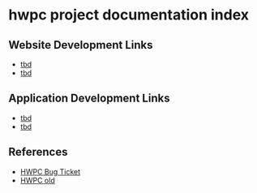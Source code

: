 # hwpc project documentation index

## Website Development Links

- [tbd]()
- [tbd]()

## Application Development Links

- [tbd]()
- [tbd]()

## References

- [HWPC Bug Ticket](https://github.com/christrees/CAT_HWPC_Bug)
- [HWPC old](https://github.com/christrees/HWPC)
